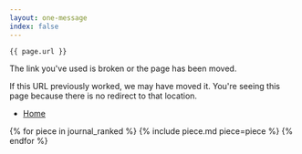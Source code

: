 ```yaml
---
layout: one-message
index: false
---
```


```
{{ page.url }}
```

<section id="readme" class="content" markdown="1">
The link you've used is broken or the page has been moved.

If this URL previously worked, we may have moved it. You're seeing this page
because there is no redirect to that location.

- [Home](/)

</section>

{% for piece in journal_ranked %}
{% include piece.md piece=piece %}
{% endfor %}
